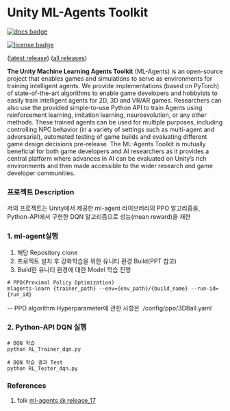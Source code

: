 # Unity ML-Agents Toolkit

[![docs badge](https://img.shields.io/badge/docs-reference-blue.svg)](https://github.com/Unity-Technologies/ml-agents/tree/release_20_docs/docs/)

[![license badge](https://img.shields.io/badge/license-Apache--2.0-green.svg)](../LICENSE.md)

([latest release](https://github.com/Unity-Technologies/ml-agents/releases/tag/latest_release))
([all releases](https://github.com/Unity-Technologies/ml-agents/releases))

**The Unity Machine Learning Agents Toolkit** (ML-Agents) is an open-source
project that enables games and simulations to serve as environments for
training intelligent agents. We provide implementations (based on PyTorch)
of state-of-the-art algorithms to enable game developers and hobbyists to easily
train intelligent agents for 2D, 3D and VR/AR games. Researchers can also use the
provided simple-to-use Python API to train Agents using reinforcement learning,
imitation learning, neuroevolution, or any other methods. These trained agents can be
used for multiple purposes, including controlling NPC behavior (in a variety of
settings such as multi-agent and adversarial), automated testing of game builds
and evaluating different game design decisions pre-release. The ML-Agents
Toolkit is mutually beneficial for both game developers and AI researchers as it
provides a central platform where advances in AI can be evaluated on Unity’s
rich environments and then made accessible to the wider research and game
developer communities.

### 프로젝트 Description
저의 프로젝트는 Unity에서 제공한 ml-agent 라이브러리의 PPO 알고리즘을, Python-API에서 구현한 DQN 알고리즘으로 성능(mean reward)을 재현


### 1. ml-agent실행

1. 해당 Repository clone
2. 프로젝트 설치 후 강화학습을 위한 유니티 환경 Build(PPT 참고)
3. Build한 유니티 환경에 대한 Model 학습 진행
```{python}
# PPO(Proximal Policy Optimization)
mlagents-learn {trainer_path} --env={env_path}/{build_name} --run-id={run_id}
```
-- PPO algorithm Hyperparameter에 관한 사항은 ./config/ppo/3DBall.yaml 

### 2. Python-API DQN 실행
```
# DQN 학습
python RL_Trainer_dqn.py

# DQN 학습 결과 Test
python RL_Tester_dqn.py
```


### References
1. folk [ml-agents @ release_17](https://github.com/Unity-Technologies/ml-agents/releases/tag/release_17)
